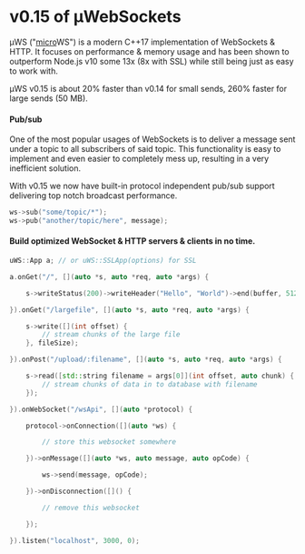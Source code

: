 # v0.15 of µWebSockets

µWS ("[micro](https://en.wikipedia.org/wiki/Micro-)WS") is a modern C++17 implementation of WebSockets & HTTP. It focuses on performance & memory usage and has been shown to outperform Node.js v10 some 13x (8x with SSL) while still being just as easy to work with.

µWS v0.15 is about 20% faster than v0.14 for small sends, 260% faster for large sends (50 MB).

#### Pub/sub
One of the most popular usages of WebSockets is to deliver a message sent under a topic to all subscribers of said topic. This functionality is easy to implement and even easier to completely mess up, resulting in a very inefficient solution.

With v0.15 we now have built-in protocol independent pub/sub support delivering top notch broadcast performance.

```c++
ws->sub("some/topic/*");
ws->pub("another/topic/here", message);
```

#### Build optimized WebSocket & HTTP servers & clients in no time.
```c++
uWS::App a; // or uWS::SSLApp(options) for SSL

a.onGet("/", [](auto *s, auto *req, auto *args) {

    s->writeStatus(200)->writeHeader("Hello", "World")->end(buffer, 512);

}).onGet("/largefile", [](auto *s, auto *req, auto *args) {

    s->write([](int offset) {
        // stream chunks of the large file
    }, fileSize);

}).onPost("/upload/:filename", [](auto *s, auto *req, auto *args) {

    s->read([std::string filename = args[0]](int offset, auto chunk) {
        // stream chunks of data in to database with filename
    });

}).onWebSocket("/wsApi", [](auto *protocol) {

    protocol->onConnection([](auto *ws) {

        // store this websocket somewhere

    })->onMessage([](auto *ws, auto message, auto opCode) {

        ws->send(message, opCode);

    })->onDisconnection([]() {

        // remove this websocket

    });

}).listen("localhost", 3000, 0);
```
